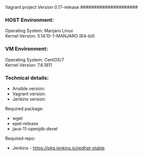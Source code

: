 Vagrant project
Version 0.17-release
#####################
### HOST Environment:
  Operating System: Manjaro Linux <br>
  Kernel Version: 5.14.10-1-MANJARO (64-bit)
### VM Environment:
  Operating System: CentOS/7 <br>
  Kernel Version: 7.6.1811
### Technical details:

* Ansible version: 
* Vagrant version:
* Jenkins version:

Required package:
* wget
* epel-release
* java-11-openjdk-devel

Required repo:
* Jenkins - https://pkg.jenkins.io/redhat-stable
